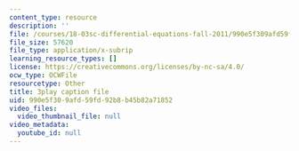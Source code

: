 ```yaml
---
content_type: resource
description: ''
file: /courses/18-03sc-differential-equations-fall-2011/990e5f309afd59fd92b8b45b82a71852_MdzfsfBNJIw.vtt
file_size: 57620
file_type: application/x-subrip
learning_resource_types: []
license: https://creativecommons.org/licenses/by-nc-sa/4.0/
ocw_type: OCWFile
resourcetype: Other
title: 3play caption file
uid: 990e5f30-9afd-59fd-92b8-b45b82a71852
video_files:
  video_thumbnail_file: null
video_metadata:
  youtube_id: null
---
```

